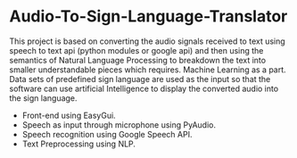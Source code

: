 # Audio-To-Sign-Language-Translator
This project is based on converting the audio signals received to text using speech to text api (python modules or google api) and then using the semantics of Natural Language Processing to breakdown the text into smaller understandable pieces which requires. Machine Learning as a part. Data sets of predefined sign language are used as the input so that the software can use artificial Intelligence to display the converted audio into the sign language.

- Front-end using EasyGui.
- Speech as input through microphone using PyAudio. 
- Speech recognition using Google Speech API.
- Text Preprocessing using NLP.
